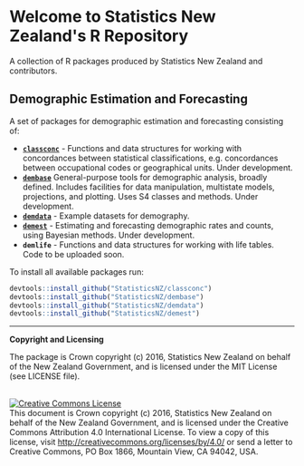 # Welcome to Statistics New Zealand's R Repository

A collection of R packages produced by Statistics New Zealand and contributors.


## Demographic Estimation and Forecasting

A set of packages for demographic estimation and forecasting consisting of:

+ [**`classconc`**](https://github.com/StatisticsNZ/classconc) - Functions and data structures for working with concordances between statistical classifications, e.g. concordances between  occupational codes or geographical units. Under development.
+ [**`dembase`**](https://github.com/StatisticsNZ/dembase) General-purpose tools for demographic analysis, broadly defined.  Includes facilities for data manipulation, multistate models, projections, and plotting.  Uses S4 classes and methods. Under development.
+ [**`demdata`**](https://github.com/StatisticsNZ/demdata) - Example datasets for demography.
+ [**`demest`**](https://github.com/StatisticsNZ/demest) - Estimating and forecasting demographic rates and counts, using Bayesian methods.  Under development.
+ **`demlife`** - Functions and data structures for working with life tables.  Code to be uploaded soon.

To install all available packages run:

```r
devtools::install_github("StatisticsNZ/classconc")
devtools::install_github("StatisticsNZ/dembase")
devtools::install_github("StatisticsNZ/demdata")
devtools::install_github("StatisticsNZ/demest")
```

-----

__Copyright and Licensing__

The package is Crown copyright (c) 2016, Statistics New Zealand on behalf of the New Zealand Government, and is licensed under the MIT License (see LICENSE file).

<br /><a rel="license" href="http://creativecommons.org/licenses/by/4.0/"><img alt="Creative Commons License" style="border-width:0" src="https://i.creativecommons.org/l/by/4.0/88x31.png" /></a><br />This document is Crown copyright (c) 2016, Statistics New Zealand on behalf of the New Zealand Government, and is licensed under the Creative Commons Attribution 4.0 International License. To view a copy of this license, visit http://creativecommons.org/licenses/by/4.0/ or send a letter to Creative Commons, PO Box 1866, Mountain View, CA 94042, USA.
